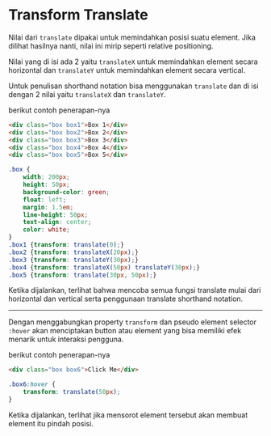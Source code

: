 # Transform Translate

Nilai dari `translate` dipakai untuk memindahkan posisi suatu element. Jika dilihat hasilnya nanti, nilai ini mirip seperti relative positioning.

Nilai yang di isi ada 2 yaitu `translateX` untuk memindahkan element secara horizontal dan `translateY` untuk memindahkan element secara vertical.

Untuk penulisan shorthand notation bisa menggunakan `translate` dan di isi dengan 2 nilai yaitu `translateX` dan `translateY`.

berikut contoh penerapan-nya

```html
<div class="box box1">Box 1</div>
<div class="box box2">Box 2</div>
<div class="box box3">Box 3</div>
<div class="box box4">Box 4</div>
<div class="box box5">Box 5</div>
```

```css
.box {
    width: 200px;
    height: 50px;
    background-color: green;
    float: left;
    margin: 1.5em;
    line-height: 50px;
    text-align: center;
    color: white;
}
.box1 {transform: translate(0);}
.box2 {transform: translateX(20px);}
.box3 {transform: translateY(30px);}
.box4 {transform: translateX(50px) translateY(30px);}
.box5 {transform: translate(30px, 50px);}
```

Ketika dijalankan, terlihat bahwa mencoba semua fungsi translate mulai dari horizontal dan vertical serta penggunaan translate shorthand notation.

<hr>

Dengan menggabungkan property `transform` dan pseudo element selector `:hover` akan menciptakan button atau element yang bisa memiliki efek menarik untuk interaksi pengguna.

berikut contoh penerapan-nya

```html
<div class="box box6">Click Me</div>
```

```css
.box6:hover {
    transform: translate(50px);
}
```

Ketika dijalankan, terlihat jika mensorot element tersebut akan membuat element itu pindah posisi.